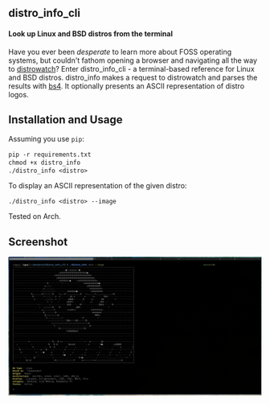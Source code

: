 ## distro_info_cli
#### Look up Linux and BSD distros from the terminal

Have you ever been _desperate_ to learn more about FOSS operating systems, but couldn't fathom opening a browser and navigating all the way to [distrowatch](https://distrowatch.com)? Enter distro_info_cli - a terminal-based reference for Linux and BSD distros. distro_info makes a request to distrowatch and parses the results with [bs4](https://launchpad.net/beautifulsoup). It optionally presents an ASCII representation of distro logos.

## Installation and Usage
Assuming you use `pip`:
```
pip -r requirements.txt
chmod +x distro_info
./distro_info <distro>
```

To display an ASCII representation of the given distro:
```
./distro_info <distro> --image
```

Tested on Arch.

## Screenshot

![](./distroinfo.png)
